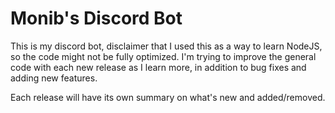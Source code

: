 # Monib's Discord Bot
This is my discord bot, disclaimer that I used this as a way to learn NodeJS, so the code might not be fully optimized. I'm trying to improve the general code with each new release as I learn more, in addition to bug fixes and adding new features.

Each release will have its own summary on what's new and added/removed.
